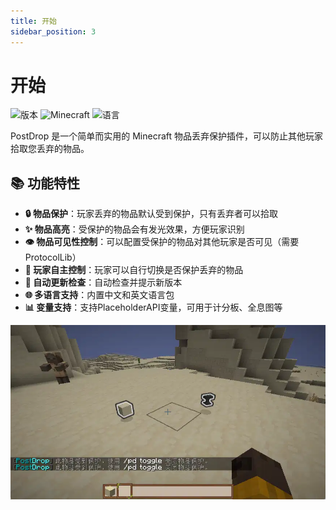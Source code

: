 ```yaml
---
title: 开始
sidebar_position: 3
---
```


# 开始

![版本](https://img.shields.io/github/v/release/postyizhan/PostDrop?color=blue&label=版本)
![Minecraft](https://img.shields.io/badge/Minecraft-1.13+-green)
![语言](https://img.shields.io/badge/语言-简体中文|English-orange)

PostDrop 是一个简单而实用的 Minecraft 物品丢弃保护插件，可以防止其他玩家拾取您丢弃的物品。

## 📚 功能特性

- **🔒 物品保护**：玩家丢弃的物品默认受到保护，只有丢弃者可以拾取
- **✨ 物品高亮**：受保护的物品会有发光效果，方便玩家识别
- **👁️ 物品可见性控制**：可以配置受保护的物品对其他玩家是否可见（需要ProtocolLib）
- **🔄 玩家自主控制**：玩家可以自行切换是否保护丢弃的物品
- **🔔 自动更新检查**：自动检查并提示新版本
- **🌐 多语言支持**：内置中文和英文语言包
- **📊 变量支持**：支持PlaceholderAPI变量，可用于计分板、全息图等

![](_images/showcase.webp)
